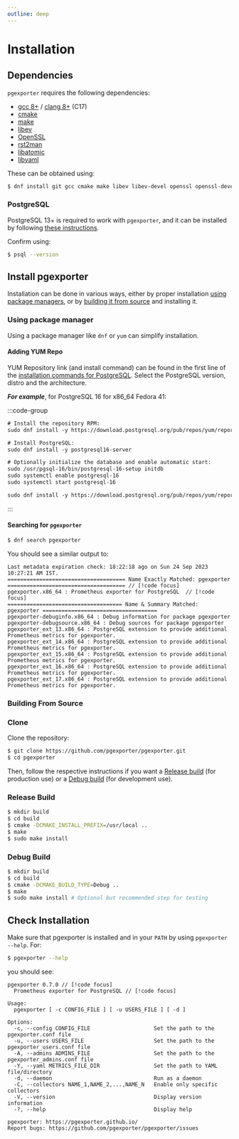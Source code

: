 ```yaml
---
outline: deep
---
```


# Installation

## Dependencies

`pgexporter` requires the following dependencies:
- [gcc 8+](https://gcc.gnu.org/) / [clang 8+](https://clang.llvm.org/) (C17)
- [cmake](https://cmake.org/)
- [make](https://www.gnu.org/software/make/)
- [libev](http://software.schmorp.de/pkg/libev.html)
- [OpenSSL](http://www.openssl.org/)
- [rst2man](https://docutils.sourceforge.io/)
- [libatomic](https://linuxsoft.cern.ch/cern/centos/7/updates/x86_64/repoview/libatomic.html)
- [libyaml](https://pyyaml.org/wiki/LibYAML)
<!-- - [systemd](https://www.freedesktop.org/wiki/Software/systemd/) -->

These can be obtained using:
```sh
$ dnf install git gcc cmake make libev libev-devel openssl openssl-devel systemd systemd-devel python3-docutils libatomic libyaml libyaml-devel zlib zlib-devel libzstd libzstd-devel lz4 lz4-devel bzip2 bzip2-devel
```

### PostgreSQL

PostgreSQL 13+ is required to work with `pgexporter`, and it can be installed by following [these instructions](https://www.postgresql.org/download/).

Confirm using:
```sh
$ psql --version
```

## Install pgexporter

Installation can be done in various ways, either by proper installation [using package managers](#using-package-manager), or by [building it from source](#building-from-source) and installing it.

### Using package manager

Using a package manager like `dnf` or `yum` can simplify installation.

#### Adding YUM Repo

YUM Repository link (and install command) can be found in the first line of the [installation commands for PostgreSQL](https://www.postgresql.org/download/linux/redhat/). Select the PostgreSQL version, distro and the architecture.

_**For example**_, for PostgreSQL 16 for x86_64 Fedora 41:

:::code-group

```txt [Install Instructions]
# Install the repository RPM:
sudo dnf install -y https://download.postgresql.org/pub/repos/yum/reporpms/F-41-x86_64/pgdg-fedora-repo-latest.noarch.rpm // [!code focus]

# Install PostgreSQL:
sudo dnf install -y postgresql16-server

# Optionally initialize the database and enable automatic start:
sudo /usr/pgsql-16/bin/postgresql-16-setup initdb
sudo systemctl enable postgresql-16
sudo systemctl start postgresql-16
```

```txt [YUM Repo URL/Install Command]
sudo dnf install -y https://download.postgresql.org/pub/repos/yum/reporpms/F-41-x86_64/pgdg-fedora-repo-latest.noarch.rpm
```

:::


#### Searching for `pgexporter`

```sh
$ dnf search pgexporter
```

You should see a similar output to:
```
Last metadata expiration check: 18:22:18 ago on Sun 24 Sep 2023 10:27:21 AM IST.
===================================== Name Exactly Matched: pgexporter ===================================== // [!code focus]
pgexporter.x86_64 : Prometheus exporter for PostgreSQL  // [!code focus]
==================================== Name & Summary Matched: pgexporter ====================================
pgexporter-debuginfo.x86_64 : Debug information for package pgexporter
pgexporter-debugsource.x86_64 : Debug sources for package pgexporter
pgexporter_ext_13.x86_64 : PostgreSQL extension to provide additional Prometheus metrics for pgexporter.
pgexporter_ext_14.x86_64 : PostgreSQL extension to provide additional Prometheus metrics for pgexporter.
pgexporter_ext_15.x86_64 : PostgreSQL extension to provide additional Prometheus metrics for pgexporter.
pgexporter_ext_16.x86_64 : PostgreSQL extension to provide additional Prometheus metrics for pgexporter.
pgexporter_ext_17.x86_64 : PostgreSQL extension to provide additional Prometheus metrics for pgexporter.
```

### Building From Source

### Clone

Clone the repository:

```sh
$ git clone https://github.com/pgexporter/pgexporter.git
$ cd pgexporter
```

Then, follow the respective instructions if you want a [Release build](#release-build) (for production use) or a [Debug build](#debug-build) (for development use).

### Release Build

```sh
$ mkdir build
$ cd build
$ cmake -DCMAKE_INSTALL_PREFIX=/usr/local ..
$ make
$ sudo make install
```

### Debug Build

```sh
$ mkdir build
$ cd build
$ cmake -DCMAKE_BUILD_TYPE=Debug ..
$ make
$ sudo make install # Optional but recommended step for testing
```

## Check Installation

Make sure that pgexporter is installed and in your `PATH` by using `pgexporter --help`. For:

```sh
$ pgexporter --help
```

you should see:

```
pgexporter 0.7.0 // [!code focus]
  Prometheus exporter for PostgreSQL // [!code focus]

Usage:
  pgexporter [ -c CONFIG_FILE ] [ -u USERS_FILE ] [ -d ]

Options:
  -c, --config CONFIG_FILE                    Set the path to the pgexporter.conf file
  -u, --users USERS_FILE                      Set the path to the pgexporter_users.conf file
  -A, --admins ADMINS_FILE                    Set the path to the pgexporter_admins.conf file
  -Y, --yaml METRICS_FILE_DIR                 Set the path to YAML file/directory
  -d, --daemon                                Run as a daemon
  -C, --collectors NAME_1,NAME_2,...,NAME_N   Enable only specific collectors
  -V, --version                               Display version information
  -?, --help                                  Display help

pgexporter: https://pgexporter.github.io/
Report bugs: https://github.com/pgexporter/pgexporter/issues
```
